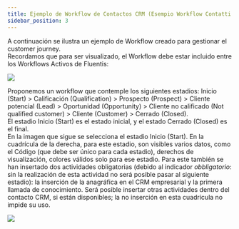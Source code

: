 ```yaml
---
title: Ejemplo de Workflow de Contactos CRM (Esempio Workflow Contatti CRM)
sidebar_position: 3
---
```


A continuación se ilustra un ejemplo de Workflow creado para gestionar el customer journey.  
Recordamos que para ser visualizado, el Workflow debe estar incluido entre los Workflows Activos de Fluentis:  

![](/img/it-it/crm/workflows.png)

Proponemos un workflow que contemple los siguientes estadios: Inicio (Start) > Calificación (Qualification) > Prospecto (Prospect) > Cliente potencial (Lead) > Oportunidad (Opportunity) > Cliente no calificado (Not qualified customer) > Cliente (Customer) > Cerrado (Closed).  
El estadio Inicio (Start) es el estado inicial, y el estado Cerrado (Closed) es el final.  
En la imagen que sigue se selecciona el estadio Inicio (Start). En la cuadrícula de la derecha, para este estadio, son visibles varios datos, como el Código (que debe ser único para cada estadio), derechos de visualización, colores válidos solo para ese estadio. Para este también se han insertado dos actividades obligatorias (debido al indicador *obbligatorio*: sin la realización de esta actividad no será posible pasar al siguiente estadio): la inserción de la anagráfica en el CRM empresarial y la primera llamada de conocimiento. Será posible insertar otras actividades dentro del contacto CRM, si están disponibles; la no inserción en esta cuadrícula no impide su uso.  

![](/img/it-it/crm/contactworkflow.png)